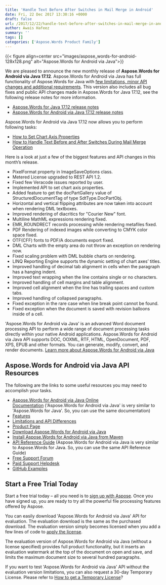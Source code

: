 ```yaml
---
title: 'Handle Text Before After Switches in Mail Merge in Android'
date: Fri, 22 Dec 2017 13:30:16 +0000
draft: false
url: /2017/12/22/handle-text-before-after-switches-in-mail-merge-in-android/
author: Awais Hafeez
summary: ''
tags: []
categories: ['Aspose.Words Product Family']
---
```




{{< figure align=center src="images/aspose_words-for-android-128x128.png" alt="Aspose.Words for Android via Java">}}


We are pleased to announce the new monthly release of **Aspose.Words for Android via Java 17.12**. Aspose.Words for Android via Java has full functionality of Aspose.Words for Java with [few limitations, minor API changes and additional requirements][1]. This version also includes all bug fixes and public API changes made in Aspose.Words for Java 17.12, see the following release notes for more information.

*   [Aspose.Words for Java 17.12 release notes][2]
*   [Aspose.Words for Android via Java 17.12 release notes][3]

Aspose.Words for Android via Java 17.12 now allows you to perform following tasks:

*   [How to Set Chart Axis Properties][4]
*   [How to Handle Text Before and After Switches During Mail Merge Operation][5]

Here is a look at just a few of the biggest features and API changes in this month’s release.

*   PixelFormat property in ImageSaveOptions class.
*   Metered License upgraded to REST API 1.2.
*   Fixed few Veracode issues reported by user.
*   Implemented API to set chart axis properties.
*   Added feature to get the docPartGallery value of StructuredDocumentTag of type SdtType.DocPartObj.
*   Horizontal and vertical flipping attributes are now taken into account when rendering DML textboxes.
*   Improved rendering of diacritics for "Courier New" font.
*   Multiline MathML expressions rendering fixed.
*   EMR\_ROUNDRECT records processing while rendering metafiles fixed.
*   PDF Rendering of indexed images while converting to CMYK color space fixed.
*   OTF(CFF) fonts to PDF/A documents export fixed.
*   DML Charts with the empty area do not throw an exception on rendering now.
*   Fixed scaling problem with DML bubble charts on rendering.
*   LINQ Reporting Engine supports the dynamic setting of chart axes’ titles.
*   Improved handling of decimal tab alignment in cells when the paragraph has a hanging indent.
*   Improved text wrapping when the line contains single or no characters.
*   Improved handling of cell margins and table alignment.
*   Improved cell alignment when the line has trailing spaces and custom tabs.
*   Improved handling of collapsed paragraphs.
*   Fixed exception in the rare case when line break point cannot be found.
*   Fixed exception when the document is saved with revision balloons inside of a cell.

'Aspose.Words for Android via Java' is an advanced Word document processing API to perform a wide range of document processing tasks directly within your native Android applications. Aspose.Words for Android via Java API supports DOC, OOXML, RTF, HTML, OpenDocument, PDF, XPS, EPUB and other formats. You can generate, modify, convert, and render documents. [Learn more about Aspose.Words for Android via Java][6]

## Aspose.Words for Android via Java API Resources

The following are the links to some useful resources you may need to accomplish your tasks.

*   [Aspose.Words for Android via Java Online Documentation][7] ('Aspose.Words for Android via Java' is very similar to 'Aspose.Words for Java'. So, you can use the same documentation)
*   [Features][8]
*   [Limitations and API Differences][9]
*   [Product Page][10]
*   [Download Aspose.Words for Android via Java][11]
*   [Install Aspose.Words for Android via Java from Maven][12]
*   [API Reference Guide][13] (Aspose.Words for Android via Java is very similar to Aspose.Words for Java. So, you can use the same API Reference Guide)
*   [Free Support Forum][14]
*   [Paid Support Helpdesk][15]
*   [GitHub Examples][16]

## Start a Free Trial Today

Start a free trial today – all you need is to [sign up with Aspose][17]. Once you have signed up, you are ready to try all the powerful file processing features offered by Aspose.

You can easily download 'Aspose.Words for Android via Java' API for evaluation. The evaluation download is the same as the purchased download. The evaluation version simply becomes licensed when you add a few lines of code to [apply the license][18].

The evaluation version of Aspose.Words for Android via Java (without a license specified) provides full product functionality, but it inserts an evaluation watermark at the top of the document on open and save, and limits the maximum document size to several hundred paragraphs.

If you want to test 'Aspose.Words for Android via Java' API without the evaluation version limitations, you can also request a 30-day Temporary License. Please refer to [How to get a Temporary License][19]?




[1]: https://docs.aspose.com/display/wordsjava/Aspose.Words+for+Android+via+Java+API+Differences+and+Limitations
[2]: https://docs.aspose.com/display/wordsjava/Aspose.Words+for+Java+17.12+Release+Notes
[3]: https://docs.aspose.com/display/wordsjava/Aspose.Words+for+Android+via+Java+17.12+Release+Notes
[4]: https://docs.aspose.com/display/wordsjava/Working+with+Charts#WorkingwithCharts-HowtoSetChartAxisProperties
[5]: https://docs.aspose.com/display/wordsjava/How+to+Execute+Mail+Merge#HowtoExecuteMailMerge-HowtoHandleTextBeforeandAfterSwitchesDuringMailMergeOperation
[6]: https://products.aspose.com/words/android-java
[7]: https://docs.aspose.com/display/wordsjava/Home
[8]: https://docs.aspose.com/display/wordsjava/Aspose.Words+for+Android+via+Java+Features
[9]: https://docs.aspose.com/display/wordsjava/Aspose.Words+for+Android+via+Java+API+Differences+and+Limitations
[10]: https://products.aspose.com/words/android-java
[11]: http://maven.aspose.com/repository/simple/ext-release-local/com/aspose/aspose-words/
[12]: https://docs.aspose.com/display/wordsjava/Installation#Installation-InstallAspose.WordsforAndroidviaJavafromMavenRepository
[13]: https://apireference.aspose.com/java/words
[14]: https://forum.aspose.com/c/words
[15]: https://helpdesk.aspose.com/
[16]: https://github.com/aspose-words/Aspose.Words-for-Java
[17]: https://www.aspose.com/
[18]: https://docs.aspose.com/display/wordsjava/Licensing
[19]: https://purchase.aspose.com/temporary-license




